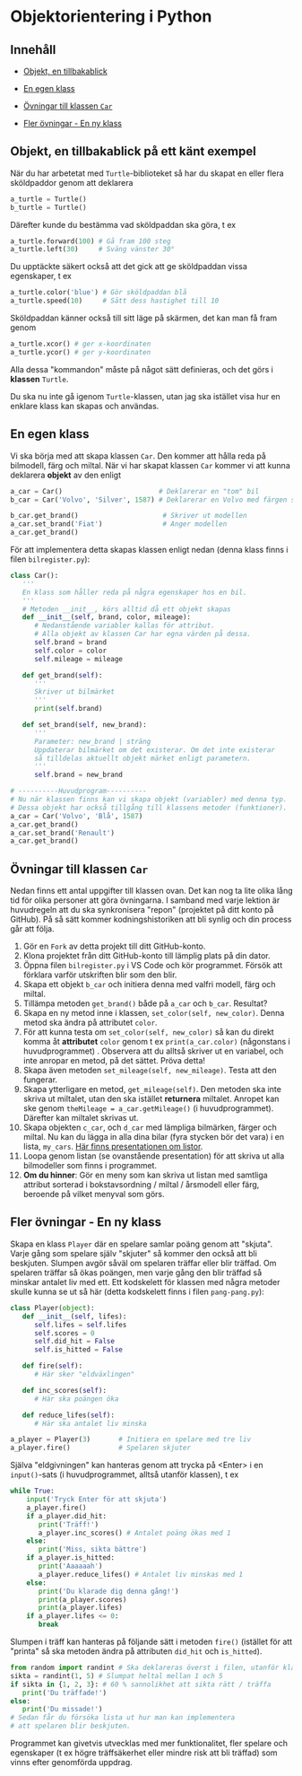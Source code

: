 # Objektorientering i Python

## Innehåll

- [Objekt, en tillbakablick](#Objekt-en-tillbakablick-på-ett-känt-exempel)

- [En egen klass](#En-egen-klass)

- [Övningar till klassen `Car`](#Övningar-till-klassen-Car)

- [Fler övningar - En ny klass](#Fler-övningar---En-ny-klass)

## Objekt, en tillbakablick på ett känt exempel

När du har arbetetat med `Turtle`-biblioteket så har du skapat en eller flera sköldpaddor genom att deklarera

```Python
a_turtle = Turtle()
b_turtle = Turtle()
```

Därefter kunde du bestämma vad sköldpaddan ska göra, t ex

```Python
a_turtle.forward(100) # Gå fram 100 steg
a_turtle.left(30)     # Sväng vänster 30°
```

Du upptäckte säkert också att det gick att ge sköldpaddan vissa egenskaper, t ex

```Python
a_turtle.color('blue') # Gör sköldpaddan blå
a_turtle.speed(10)     # Sätt dess hastighet till 10
```

Sköldpaddan känner också till sitt läge på skärmen, det kan man få fram genom

```Python
a_turtle.xcor() # ger x-koordinaten
a_turtle.ycor() # ger y-koordinaten
```

Alla dessa "kommandon" måste på något sätt definieras, och det görs i **klassen** `Turtle`.

Du ska nu inte gå igenom `Turtle`-klassen, utan jag ska istället visa hur en enklare klass kan skapas och användas.

## En egen klass

Vi ska börja med att skapa klassen `Car`. Den kommer att hålla reda på bilmodell, färg och miltal. När vi har skapat klassen `Car` kommer vi att kunna deklarera **objekt** av den enligt

```Python
a_car = Car()                        # Deklarerar en "tom" bil
b_car = Car('Volvo', 'Silver', 1587) # Deklarerar en Volvo med färgen silver som har gått 1587 mil

b_car.get_brand()                     # Skriver ut modellen
a_car.set_brand('Fiat')               # Anger modellen
a_car.get_brand()
```

För att implementera detta skapas klassen enligt nedan (denna klass finns i filen `bilregister.py`):

```Python
class Car():
   '''
   En klass som håller reda på några egenskaper hos en bil.
   '''
   # Metoden __init__, körs alltid då ett objekt skapas
   def __init__(self, brand, color, mileage):
      # Nedanstående variabler kallas för attribut.
      # Alla objekt av klassen Car har egna värden på dessa.
      self.brand = brand
      self.color = color
      self.mileage = mileage

   def get_brand(self):
      '''
      Skriver ut bilmärket
      '''
      print(self.brand)

   def set_brand(self, new_brand):
      '''
      Parameter: new_brand | sträng
      Uppdaterar bilmärket om det existerar. Om det inte existerar
      så tilldelas aktuellt objekt märket enligt parametern.
      '''
      self.brand = new_brand

# ----------Huvudprogram----------
# Nu när klassen finns kan vi skapa objekt (variabler) med denna typ.
# Dessa objekt har också tillgång till klassens metoder (funktioner).
a_car = Car('Volvo', 'Blå', 1587)
a_car.get_brand()
a_car.set_brand('Renault')
a_car.get_brand()
```

## Övningar till klassen `Car`

Nedan finns ett antal uppgifter till klassen ovan. Det kan nog ta lite olika lång tid för olika personer att göra övningarna. I samband med varje lektion är huvudregeln att du ska synkronisera "repon" (projektet på ditt konto på GitHub). På så sätt kommer kodningshistoriken att bli synlig och din process går att följa.

1. Gör en `Fork` av detta projekt till ditt GitHub-konto.
2. Klona projektet från ditt GitHub-konto till lämplig plats på din dator.
3. Öppna filen `bilregister.py` i VS Code och kör programmet. Försök att förklara varför utskriften blir som den blir.
4. Skapa ett objekt `b_car` och initiera denna med valfri modell, färg och miltal.
5. Tillämpa metoden `get_brand()` både på `a_car` och `b_car`. Resultat?
6. Skapa en ny metod inne i klassen, `set_color(self, new_color)`. Denna metod ska ändra på attributet `color`.
7. För att kunna testa om `set_color(self, new_color)` så kan du direkt komma åt **attributet** `color` genom t ex `print(a_car.color)` (någonstans i huvudprogrammet) . Observera att du alltså skriver ut en variabel, och inte anropar en metod, på det sättet. Pröva detta!
8. Skapa även metoden `set_mileage(self, new_mileage)`. Testa att den fungerar.
9. Skapa ytterligare en metod, `get_mileage(self)`. Den metoden ska inte skriva ut miltalet, utan den ska istället **returnera** miltalet. Anropet kan ske genom `theMileage = a_car.getMileage()` (i huvudprogrammet). Därefter kan miltalet skrivas ut.
10. Skapa objekten `c_car`, och `d_car` med lämpliga bilmärken, färger och miltal. Nu kan du lägga in alla dina bilar (fyra stycken bör det vara) i en lista, `my_cars`. [Här finns presentationen om listor](https://slides.com/nikodemus/listor/fullscreen?token=bPF0RWd0#/3).
11. Loopa genom listan (se ovanstående presentation) för att skriva ut alla bilmodeller som finns i programmet.
12. **Om du hinner**: Gör en meny som kan skriva ut listan med samtliga attribut sorterad i bokstavsordning / miltal / årsmodell eller färg, beroende på vilket menyval som görs.

## Fler övningar - En ny klass

Skapa en klass `Player` där en spelare samlar poäng genom att "skjuta". Varje gång som spelare själv "skjuter" så kommer den också att bli beskjuten. Slumpen avgör såväl om spelaren träffar eller blir träffad. Om spelaren träffar så ökas poängen, men varje gång den blir träffad så minskar antalet liv med ett. Ett kodskelett för klassen med några metoder skulle kunna se ut så här (detta kodskelett finns i filen `pang-pang.py`):

```python
class Player(object):
   def __init__(self, lifes):
      self.lifes = self.lifes
      self.scores = 0
      self.did_hit = False
      self.is_hitted = False

   def fire(self):
      # Här sker "eldväxlingen"

   def inc_scores(self):
      # Här ska poängen öka

   def reduce_lifes(self):
      # Här ska antalet liv minska

a_player = Player(3)       # Initiera en spelare med tre liv
a_player.fire()            # Spelaren skjuter
```

Själva "eldgivningen" kan hanteras genom att trycka på \<Enter> i en `input()`-sats (i huvudprogrammet, alltså utanför klassen), t ex

```python
while True:
    input('Tryck Enter för att skjuta')
    a_player.fire()
    if a_player.did_hit:
       print('Träff!')
       a_player.inc_scores() # Antalet poäng ökas med 1
    else:
       print('Miss, sikta bättre')
    if a_player.is_hitted:
       print('Aaaaaah')
       a_player.reduce_lifes() # Antalet liv minskas med 1
    else:
       print('Du klarade dig denna gång!')
       print(a_player.scores)
       print(a_player.lifes)
    if a_player.lifes <= 0:
       break
```

Slumpen i träff kan hanteras på följande sätt i metoden `fire()` (istället för att "printa" så ska metoden ändra på attributen `did_hit` och `is_hitted`).

```python
from random import randint # Ska deklareras överst i filen, utanför klassen
sikta = randint(1, 5) # Slumpat heltal mellan 1 och 5
if sikta in {1, 2, 3}: # 60 % sannolikhet att sikta rätt / träffa
   print('Du träffade!')
else:
   print('Du missade!')
# Sedan får du försöka lista ut hur man kan implementera
# att spelaren blir beskjuten.
```

Programmet kan givetvis utvecklas med mer funktionalitet, fler spelare och egenskaper (t ex högre träffsäkerhet eller mindre risk att bli träffad) som vinns efter genomförda uppdrag.
